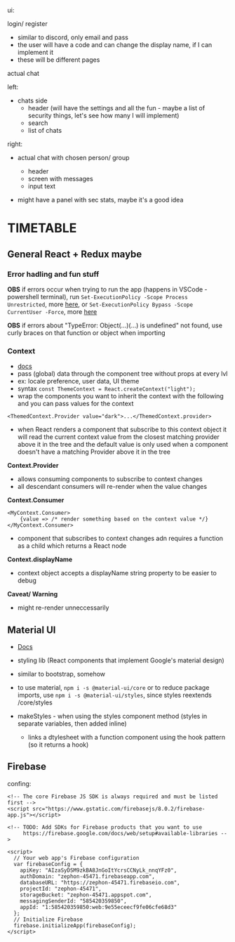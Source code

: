 ui:

login/ register
- similar to discord, only email and pass
- the user will have a code and can change the display name, if I can implement it
- these will be different pages


actual chat

left:
- chats side
	- header (will have the settings and all the fun - maybe a list of security things, let's see how many I will implement)
	- search
	- list of chats

right:
- actual chat with chosen person/ group
	- header
	- screen with messages
	- input text

- might have a panel with sec stats, maybe it's a good idea

# TIMETABLE



## General React + Redux maybe

### Error hadling and fun stuff

**OBS** if errors occur when trying to run the app (happens in VSCode - powershell terminal), run ```Set-ExecutionPolicy -Scope Process Unrestricted```, more [here](https://stackoverflow.com/questions/16460163/ps1-cannot-be-loaded-because-the-execution-of-scripts-is-disabled-on-this-syste), or ```Set-ExecutionPolicy Bypass -Scope CurrentUser -Force```, more [here](https://winbuzzer.com/2020/07/10/how-to-enable-powershell-scripts-in-windows-10-via-powershell-execution-policy-xcxwbt/)

**OBS** if errors about "TypeError: Object(…)(…) is undefined" not found, use curly braces on that function or object when importing


### Context
- [docs](https://reactjs.org/docs/context.html)
- pass (global) data through the component tree without props at every lvl
- ex: locale preference, user data, UI theme
- syntax ```const ThemeContext = React.createContext("light");```
- wrap the components you want to inherit the context with the following and you can pass values for the context
```
<ThemedContext.Provider value="dark">...</ThemedContext.provider>
```
- when React renders a component that subscribe to this context object it will read the current context value from the closest matching provider above it in the tree and the default value is only used when a component doesn't have a matching Provider above it in the tree

**Context.Provider** 
- allows consuming components to subscribe to context changes
- all descendant consumers will re-render when the value changes

**Context.Consumer**
```
<MyContext.Consumer>
	{value => /* render something based on the context value */}
</MyContext.Consumer>
```
- component that subscribes to context changes adn requires a function as a child which returns a React node


**Context.displayName**
- context object accepts a displayName string property to be easier to debug 

**Caveat/ Warning**
- might re-render unneccessarily




## Material UI
- [Docs](https://material-ui.com/styles/basics/)

- styling lib (React components that implement Google's material design)
- similar to bootstrap, somehow
- to use material, ```npm i -s @material-ui/core``` or to reduce package imports, use ```npm i -s @material-ui/styles```, since styles reextends /core/styles

- makeStyles - when using the styles component method (styles in separate variables, then added inline)
	- links a dtylesheet with a function component using the hook pattern (so it returns a hook)



## Firebase

confing:

```
<!-- The core Firebase JS SDK is always required and must be listed first -->
<script src="https://www.gstatic.com/firebasejs/8.0.2/firebase-app.js"></script>

<!-- TODO: Add SDKs for Firebase products that you want to use
     https://firebase.google.com/docs/web/setup#available-libraries -->

<script>
  // Your web app's Firebase configuration
  var firebaseConfig = {
    apiKey: "AIzaSyDSM9zkBA8JnGoItYcrsCCNyLk_nnqYFz0",
    authDomain: "zephon-45471.firebaseapp.com",
    databaseURL: "https://zephon-45471.firebaseio.com",
    projectId: "zephon-45471",
    storageBucket: "zephon-45471.appspot.com",
    messagingSenderId: "585420359850",
    appId: "1:585420359850:web:9e55eceecf9fe06cfe68d3"
  };
  // Initialize Firebase
  firebase.initializeApp(firebaseConfig);
</script>


```